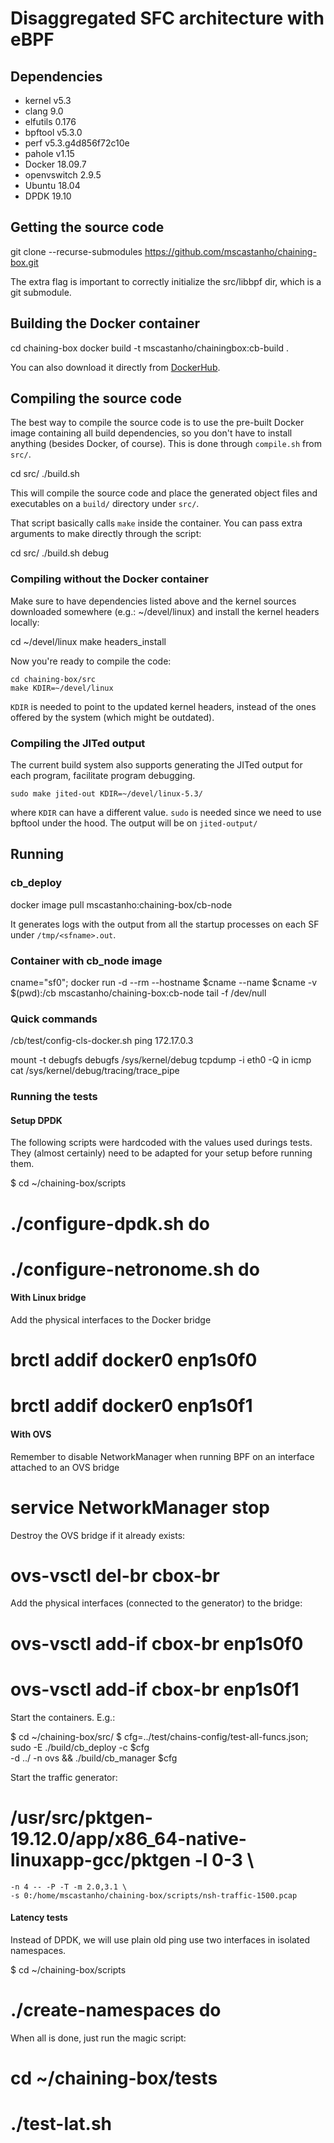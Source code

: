 # Disaggregated SFC architecture with eBPF

## Dependencies

  - kernel v5.3
  - clang 9.0
  - elfutils 0.176
  - bpftool v5.3.0
  - perf v5.3.g4d856f72c10e
  - pahole v1.15
  - Docker 18.09.7
  - openvswitch 2.9.5
  - Ubuntu 18.04
  - DPDK 19.10

## Getting the source code

  git clone  --recurse-submodules https://github.com/mscastanho/chaining-box.git

The extra flag is important to correctly initialize the src/libbpf dir, which is
a git submodule.

## Building the Docker container

  cd chaining-box
  docker build -t mscastanho/chainingbox:cb-build .

You can also download it directly from  [DockerHub](https://cloud.docker.com/repository/docker/mscastanho/chainingbox/general).

## Compiling the source code

The best way to compile the source code is to use the pre-built Docker image
containing all build dependencies, so you don't have to install anything (besides
Docker, of course). This is done through `compile.sh` from `src/`.

  cd src/
  ./build.sh

This will compile the source code and place the generated object files and executables
on a `build/` directory under `src/`.

That script basically calls `make` inside the container. You can pass extra arguments to
make directly through the script:

  cd src/
  ./build.sh debug

### Compiling without the Docker container

Make sure to have dependencies listed above and the kernel sources downloaded
somewhere (e.g.: ~/devel/linux) and install the kernel headers locally:

  cd ~/devel/linux
  make headers_install

Now you're ready to compile the code:

    cd chaining-box/src
    make KDIR=~/devel/linux

`KDIR` is needed to point to the updated kernel headers, instead of the ones
offered by the system (which might be outdated).

### Compiling the JITed output

The current build system also supports generating the JITed output for each
program, facilitate program debugging.

    sudo make jited-out KDIR=~/devel/linux-5.3/

where `KDIR` can have a different value. `sudo` is needed since we need to use
bpftool under the hood. The output will be on `jited-output/`

## Running

### cb_deploy

  docker image pull mscastanho:chaining-box/cb-node

It generates logs with the output from all the startup processes on each SF
under `/tmp/<sfname>.out`.

### Container with cb_node image

  cname="sf0"; docker run -d --rm --hostname $cname --name $cname -v $(pwd):/cb  mscastanho/chaining-box:cb-node tail -f /dev/null

### Quick commands
/cb/test/config-cls-docker.sh
ping 172.17.0.3

mount -t debugfs debugfs /sys/kernel/debug
tcpdump -i eth0 -Q in icmp
cat /sys/kernel/debug/tracing/trace_pipe

### Running the tests

#### Setup DPDK

The following scripts were hardcoded with the values used durings tests.
They (almost certainly) need to be adapted for your setup before running them.

  $ cd ~/chaining-box/scripts
  # ./configure-dpdk.sh do
  # ./configure-netronome.sh do

#### With Linux bridge
Add the physical interfaces to the Docker bridge

  # brctl addif docker0 enp1s0f0
  # brctl addif docker0 enp1s0f1

#### With OVS
Remember to disable NetworkManager when running BPF on an interface attached to an OVS bridge

  # service NetworkManager stop

Destroy the OVS bridge if it already exists:

  # ovs-vsctl del-br cbox-br

Add the physical interfaces (connected to the generator) to the bridge:

  # ovs-vsctl add-if cbox-br enp1s0f0
  # ovs-vsctl add-if cbox-br enp1s0f1

Start the containers. E.g.:

  $ cd ~/chaining-box/src/
  $ cfg=../test/chains-config/test-all-funcs.json; sudo -E ./build/cb_deploy -c $cfg \
    -d ../ -n ovs && ./build/cb_manager $cfg

Start the traffic generator:

  # /usr/src/pktgen-19.12.0/app/x86_64-native-linuxapp-gcc/pktgen -l 0-3 \
    -n 4 -- -P -T -m 2.0,3.1 \
    -s 0:/home/mscastanho/chaining-box/scripts/nsh-traffic-1500.pcap

#### Latency tests

Instead of DPDK, we will use plain old ping use two interfaces in isolated namespaces.

  $ cd ~/chaining-box/scripts
  # ./create-namespaces do

When all is done, just run the magic script:

  # cd ~/chaining-box/tests
  # ./test-lat.sh
